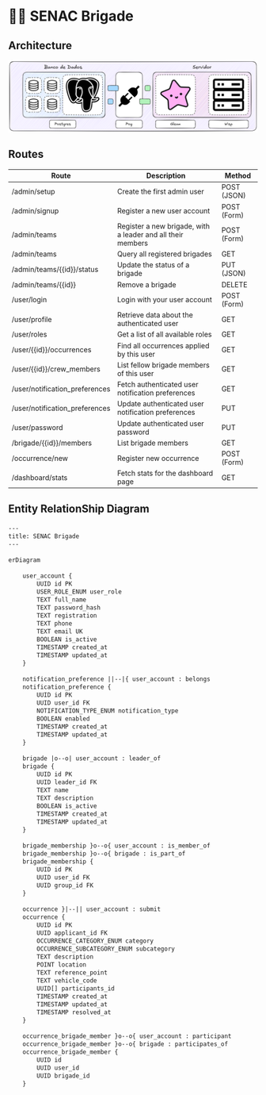 <!-- markdownlint-disable  MD013 -->

# 👩‍🚒 SENAC Brigade

## Architecture

![Backend Architecture](assets/backend_architecture.png)

## Routes

| Route                          | Description                                                 | Method      |
| ------------------------------ | ----------------------------------------------------------- | ----------- |
| /admin/setup                   | Create the first admin user                                 | POST (JSON) |
| /admin/signup                  | Register a new user account                                 | POST (Form) |
| /admin/teams                   | Register a new brigade, with a leader and all their members | POST (Form) |
| /admin/teams                   | Query all registered brigades                               | GET         |
| /admin/teams/{{id}}/status     | Update the status of a brigade                              | PUT (JSON)  |
| /admin/teams/{{id}}            | Remove a brigade                                            | DELETE      |
| /user/login                    | Login with your user account                                | POST (Form) |
| /user/profile                  | Retrieve data about the authenticated user                  | GET         |
| /user/roles                    | Get a list of all available roles                           | GET         |
| /user/{{id}}/occurrences       | Find all occurrences applied by this user                   | GET         |
| /user/{{id}}/crew_members      | List fellow brigade members of this user                    | GET         |
| /user/notification_preferences | Fetch authenticated user notification preferences           | GET         |
| /user/notification_preferences | Update authenticated user notification preferences          | PUT         |
| /user/password                 | Update authenticated user password                          | PUT         |
| /brigade/{{id}}/members        | List brigade members                                        | GET         |
| /occurrence/new                | Register new occurrence                                     | POST (Form) |
| /dashboard/stats               | Fetch stats for the dashboard page                          | GET         |

## Entity RelationShip Diagram

```mermaid
---
title: SENAC Brigade
---

erDiagram

    user_account {
        UUID id PK
        USER_ROLE_ENUM user_role
        TEXT full_name
        TEXT password_hash
        TEXT registration
        TEXT phone
        TEXT email UK
        BOOLEAN is_active
        TIMESTAMP created_at
        TIMESTAMP updated_at
    }

    notification_preference ||--|{ user_account : belongs
    notification_preference {
        UUID id PK
        UUID user_id FK
        NOTIFICATION_TYPE_ENUM notification_type
        BOOLEAN enabled
        TIMESTAMP created_at
        TIMESTAMP updated_at
    }

    brigade |o--o| user_account : leader_of
    brigade {
        UUID id PK
        UUID leader_id FK
        TEXT name
        TEXT description
        BOOLEAN is_active
        TIMESTAMP created_at
        TIMESTAMP updated_at
    }

    brigade_membership }o--o{ user_account : is_member_of
    brigade_membership }o--o{ brigade : is_part_of
    brigade_membership {
        UUID id PK
        UUID user_id FK
        UUID group_id FK
    }

    occurrence }|--|| user_account : submit
    occurrence {
        UUID id PK
        UUID applicant_id FK
        OCCURRENCE_CATEGORY_ENUM category
        OCCURRENCE_SUBCATEGORY_ENUM subcategory
        TEXT description
        POINT location
        TEXT reference_point
        TEXT vehicle_code
        UUID[] participants_id
        TIMESTAMP created_at
        TIMESTAMP updated_at
        TIMESTAMP resolved_at
    }

    occurrence_brigade_member }o--o{ user_account : participant
    occurrence_brigade_member }o--o{ brigade : participates_of
    occurrence_brigade_member {
        UUID id
        UUID user_id
        UUID brigade_id
    }
```
